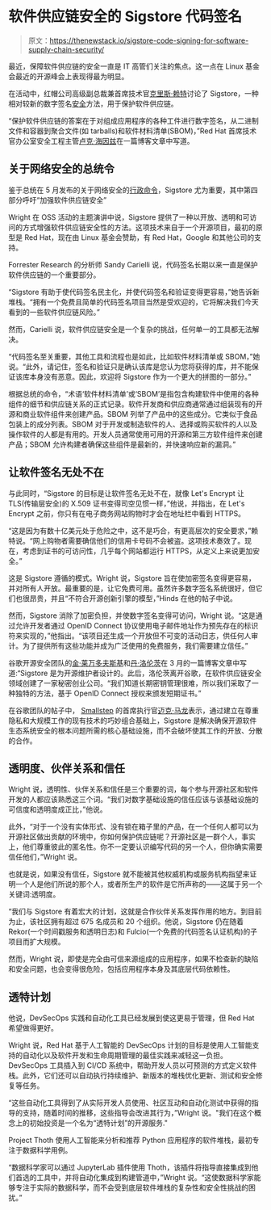 # 软件供应链安全的 Sigstore 代码签名

> 原文：<https://thenewstack.io/sigstore-code-signing-for-software-supply-chain-security/>

最近，保障软件供应链的安全一直是 IT 高管们关注的焦点。这一点在 Linux 基金会最近的开源峰会上表现得最为明显。

在活动中，红帽公司高级副总裁兼首席技术官[克里斯·赖特](https://www.linkedin.com/in/chris-wright-b733851/)讨论了 Sigstore，一种相对较新的数字签名[安全](https://thenewstack.io/category/security/)方法，用于保护软件供应链。

“保护软件供应链的答案在于对组成应用程序的各种工件进行数字签名，从二进制文件和容器到聚合文件(如 tarballs)和软件材料清单(SBOM)，”Red Hat 首席技术官办公室安全工程主管[卢克·海因兹](https://www.linkedin.com/in/lukehinds/)在一篇博客文章中写道。

## 关于网络安全的总统令

鉴于总统在 5 月发布的关于网络安全的[行政命令](https://www.whitehouse.gov/briefing-room/presidential-actions/2021/05/12/executive-order-on-improving-the-nations-cybersecurity/)，Sigstore 尤为重要，其中第四部分呼吁“加强软件供应链安全”

Wright 在 OSS 活动的主题演讲中说，Sigstore 提供了一种以开放、透明和可访问的方式增强软件供应链安全性的方法。这项技术来自于一个开源项目，最初的原型是 Red Hat，现在由 Linux 基金会赞助，有 Red Hat，Google 和其他公司的支持。

Forrester Research 的分析师 Sandy Carielli 说，代码签名长期以来一直是保护软件供应链的一个重要部分。

“Sigstore 有助于使代码签名民主化，并使代码签名和验证变得更容易，”她告诉新堆栈。“拥有一个免费且简单的代码签名项目当然是受欢迎的，它将解决我们今天看到的一些软件供应链风险。”

然而，Carielli 说，软件供应链安全是一个复杂的挑战，任何单一的工具都无法解决。

“代码签名至关重要，其他工具和流程也是如此，比如软件材料清单或 SBOM，”她说。“此外，请记住，签名和验证只是确认该库是您认为您将获得的库，并不能保证该库本身没有恶意。因此，欢迎将 Sigstore 作为一个更大的拼图的一部分。”

根据总统的命令，“术语‘软件材料清单’或‘SBOM’是指包含构建软件中使用的各种组件的细节和供应链关系的正式记录。软件开发商和供应商通常通过组装现有的开源和商业软件组件来创建产品。SBOM 列举了产品中的这些成分。它类似于食品包装上的成分列表。SBOM 对于开发或制造软件的人、选择或购买软件的人以及操作软件的人都是有用的。开发人员通常使用可用的开源和第三方软件组件来创建产品；SBOM 允许构建者确保这些组件是最新的，并快速响应新的漏洞。”

## 让软件签名无处不在

与此同时，“Sigstore 的目标是让软件签名无处不在，就像 Let's Encrypt 让 TLS(传输层安全)的 X.509 证书变得司空见惯一样，”他说，并指出，在 Let's Encrypt 之前，你只有在电子商务网站购物时才会在地址栏中看到 HTTPS。

“这是因为有数十亿美元处于危险之中，这不是巧合，有更高层次的安全要求，”赖特说。“网上购物者需要确信他们的信用卡号码不会被盗。这项技术奏效了。现在，考虑到证书的可访问性，几乎每个网站都运行 HTTPS，从定义上来说更加安全。”

这是 Sigstore 遵循的模式。Wright 说，Sigstore 旨在使加密签名变得更容易，并对所有人开放。最重要的是，让它免费可用。虽然许多数字签名系统很好，但它们也很昂贵，并且“不符合开源创新引擎的模型，”Hinds 在他的帖子中说。

然而，Sigstore 消除了加密负担，并使数字签名变得可访问，Wright 说。“这是通过允许开发者通过 OpenID Connect 协议使用电子邮件地址作为预先存在的标识符来实现的，”他指出。“该项目还生成一个开放但不可变的活动日志，供任何人审计。为了提供所有这些功能并成为广泛使用的免费服务，我们需要建立信任。”

谷歌开源安全团队的[金·莱万多夫斯基](https://www.linkedin.com/in/kimsterv/)和[丹·洛伦茨](https://www.linkedin.com/in/danlorenc/)在 3 月的一篇博客文章中写道:“Sigstore 是为开源维护者设计的。此后，洛伦茨离开谷歌，在软件供应链安全领域创建了一家秘密创业公司。“我们知道长期密钥管理很难，所以我们采取了一种独特的方法，基于 OpenID Connect 授权来颁发短期证书。”

在谷歌团队的帖子中， [Smallstep](https://smallstep.com/) 的首席执行官[迈克·马龙](https://www.linkedin.com/in/mmalone/)表示，通过建立在尊重隐私和大规模工作的现有技术的巧妙组合基础上，Sigstore 是解决确保开源软件生态系统安全的根本问题所需的核心基础设施，而不会破坏使其工作的开放、分散的合作。

## 透明度、伙伴关系和信任

Wright 说，透明性、伙伴关系和信任是三个重要的词，每个参与开源社区和软件开发的人都应该熟悉这三个词。“我们对数字基础设施的信任应该与该基础设施的可信度和透明度成正比，”他说。

此外，“对于一个没有实体形式、没有锁在箱子里的产品，在一个任何人都可以为开源社区做出贡献的环境中，你如何保护供应链呢？开源社区是一群个人，事实上，他们尊重彼此的匿名性。你不一定要认识编写代码的另一个人，但你确实需要信任他们，”Wright 说。

也就是说，如果没有信任，Sigstore 就不能被其他权威机构或服务机构指望来证明一个人是他们所说的那个人，或者所生产的软件是它所声称的——这属于另一个关键词:透明度。

“我们与 Sigstore 有着宏大的计划，这就是合作伙伴关系发挥作用的地方。到目前为止，该社区拥有超过 675 名成员和 20 个组织。他说，Sigstore 仍在随着 Rekor(一个时间戳服务和透明日志)和 Fulcio(一个免费的代码签名认证机构)的子项目而扩大规模。

然而，Wright 说，即使是完全由可信来源组成的应用程序，如果不检查新的缺陷和安全问题，也会变得很危险，包括应用程序本身及其底层代码依赖性。

## 透特计划

他说，DevSecOps 实践和自动化工具已经发展到使这更易于管理，但 Red Hat 希望做得更好。

Wright 说，Red Hat 基于人工智能的 DevSecOps 计划的目标是使用人工智能支持的自动化以及软件开发和生命周期管理的最佳实践来减轻这一负担。DevSecOps 工具插入到 CI/CD 系统中，帮助开发人员以可预测的方式定义软件栈。此外，它们还可以自动执行持续维护、新版本的堆栈优化更新、测试和安全修复等任务。

“这些自动化工具得到了从实际开发人员使用、社区互动和自动化测试中获得的指导的支持，随着时间的推移，这些指导会改进其行为，”Wright 说。"我们在这个概念上的初始投资是一个名为“透特计划”的开源服务."

Project Thoth 使用人工智能来分析和推荐 Python 应用程序的软件堆栈，最初专注于数据科学用例。

“数据科学家可以通过 JupyterLab 插件使用 Thoth，该插件将指导直接集成到他们首选的工具中，并将自动化集成到构建管道中，”Wright 说。“这使数据科学家能够专注于实际的数据科学，而不会受到底层软件堆栈的复杂性和安全性挑战的困扰。”

<svg xmlns:xlink="http://www.w3.org/1999/xlink" viewBox="0 0 68 31" version="1.1"><title>Group</title> <desc>Created with Sketch.</desc></svg>